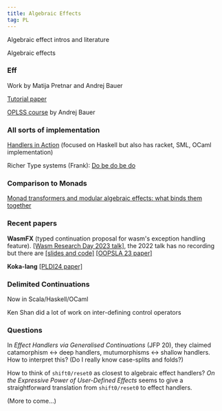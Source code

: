 ```yaml
---
title: Algebraic Effects
tag: PL
---
```


Algebraic effect intros and literature

<!--more-->

Algebraic effects

### Eff

Work by Matija Pretnar and Andrej Bauer

[Tutorial paper](https://www.sciencedirect.com/science/article/pii/S1571066115000705)

[OPLSS course](https://www.cs.uoregon.edu/research/summerschool/summer18/topics.php#Bauer) by Andrej Bauer

### All sorts of implementation

[Handlers in Action](https://dl.acm.org/doi/10.1145/2544174.2500590) (focused on Haskell but also has racket, SML, OCaml implementation)

Richer Type systems (Frank): [Do be do be do](https://dl.acm.org/doi/10.1145/3009837.3009897)

### Comparison to Monads

[Monad transformers and modular algebraic effects: what binds them together](https://dl.acm.org/doi/10.1145/3331545.3342595)

### Recent papers

**WasmFX** (typed continuation proposal for wasm's exception handling feature). [[Wasm Research Day 2023 talk]](https://youtu.be/gNb0M312Wds?si=kONvK1oyEtBPjdmX), the 2022 talk has no recording but there are [[slides and code]](https://www.cs.cmu.edu/~wasm/wasm-research-day-2022.html) [[OOPSLA 23 paper]](https://dl.acm.org/doi/10.1145/3622814)

**Koka-lang** [[PLDI24 paper]](https://dl.acm.org/doi/pdf/10.1145/3656398)

### Delimited Continuations

Now in Scala/Haskell/OCaml

Ken Shan did a lot of work on inter-defining control operators


### Questions

In *Effect Handlers via Generalised Continuations* (JFP 20), they claimed catamorphism <-> deep handlers, mutumorphisms <-> shallow handlers. How to interpret this? (Do I really know case-splits and folds?)

How to think of `shift0/reset0` as closest to algebraic effect handlers? *On the Expressive Power of User-Defined Effects* seems to give a straightforward translation from `shift0/reset0` to effect handlers.

(More to come...)
